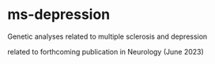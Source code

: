 # ms-depression
Genetic analyses related to multiple sclerosis and depression

related to forthcoming publication in Neurology (June 2023)
